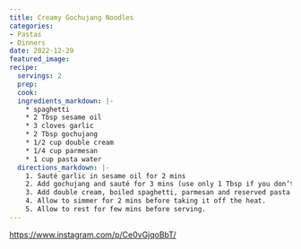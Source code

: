 ```yaml
---
title: Creamy Gochujang Noodles
categories:
- Pastas
- Dinners
date: 2022-12-29
featured_image:
recipe:
  servings: 2
  prep:
  cook:
  ingredients_markdown: |-
    * spaghetti
    * 2 Tbsp sesame oil
    * 3 cloves garlic
    * 2 Tbsp gochujang
    * 1/2 cup double cream
    * 1/4 cup parmesan
    * 1 cup pasta water
  directions_markdown: |-
    1. Sauté garlic in sesame oil for 2 mins
    2. Add gochujang and sauté for 3 mins (use only 1 Tbsp if you don’t want it as spicy, may need to add salt to your taste in this case)
    3. Add double cream, boiled spaghetti, parmesan and reserved pasta water, mix well.
    4. Allow to simmer for 2 mins before taking it off the heat.
    5. Allow to rest for few mins before serving. 
---
```

https://www.instagram.com/p/Ce0vGjqoBbT/